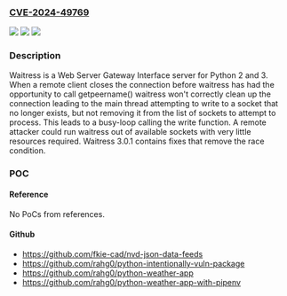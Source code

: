 ### [CVE-2024-49769](https://cve.mitre.org/cgi-bin/cvename.cgi?name=CVE-2024-49769)
![](https://img.shields.io/static/v1?label=Product&message=waitress&color=blue)
![](https://img.shields.io/static/v1?label=Version&message=%3D%20%3C%203.0.1%20&color=brighgreen)
![](https://img.shields.io/static/v1?label=Vulnerability&message=CWE-772%3A%20Missing%20Release%20of%20Resource%20after%20Effective%20Lifetime&color=brighgreen)

### Description

Waitress is a Web Server Gateway Interface server for Python 2 and 3. When a remote client closes the connection before waitress has had the opportunity to call getpeername() waitress won't correctly clean up the connection leading to the main thread attempting to write to a socket that no longer exists, but not removing it from the list of sockets to attempt to process. This leads to a busy-loop calling the write function. A remote attacker could run waitress out of available sockets with very little resources required. Waitress 3.0.1 contains fixes that remove the race condition.

### POC

#### Reference
No PoCs from references.

#### Github
- https://github.com/fkie-cad/nvd-json-data-feeds
- https://github.com/rahg0/python-intentionally-vuln-package
- https://github.com/rahg0/python-weather-app
- https://github.com/rahg0/python-weather-app-with-pipenv

